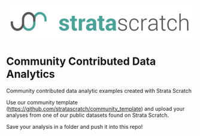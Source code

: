 ![strata scratch](visualizations/sslogo.jpg) 

# Community Contributed Data Analytics
Community contributed data analytic examples created with Strata Scratch

Use our community template (https://github.com/stratascratch/community_template) and upload your analyses from one of our public datasets found on Strata Scratch.

Save your analysis in a folder and push it into this repo!
